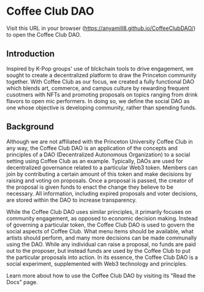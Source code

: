 
# Coffee Club DAO

Visit this URL in your browser (https://anyamill8.github.io/CoffeeClubDAO/) to open the Coffee Club DAO. 

## Introduction
Inspired by K-Pop groups' use of blckchain tools to drive engagement, we sought to create a decentralized platform to draw the Princeton community together. With Coffee Club as our focus, we created a fully functional DAO which blends art, commerce, and campus culture by rewarding frequent cusotmers with NFTs and promoting proposals on topics ranging from drink flavors to open mic performers. In doing so, we define the social DAO as one whose objective is developing community, rather than spending funds. 

## Background
Although we are not affiliated with the Princeton University Coffee Club in any way, the Coffee Club DAO is an application of the concepts and principles of a DAO (Decentralized Autonomous Organization) to a social setting using Coffee Club as an example. Typically, DAOs are used for decentralized governance related to a particular Web3 token. Members can join by contributing a certain amount of this token and make decisions by raising and voting on proposals. Once a proposal is passed, the creator of the proposal is given funds to enact the change they believe to be necessary. All information, including expired proposals and voter decisions, are stored within the DAO to increase transparency. 

While the Coffee Club DAO uses similar principles, it primarily focuses on community engagement, as opposed to economic decision making. Instead of governing a particular token, the Coffee Club DAO is used to govern the social aspects of Coffee Club. What menu items should be available, what artists should perform, and many more decisions can be made communally using the DAO. While any individual can raise a proposal, no funds are paid out to the proposer, but instead funds are used by the Coffee Club to put the particular proposals into action. In its essence, the Coffee Club DAO is a social experiment, supplemented with Web3 technology and principles. 

Learn more about how to use the Coffee Club DAO by visiting its "Read the Docs" page.


